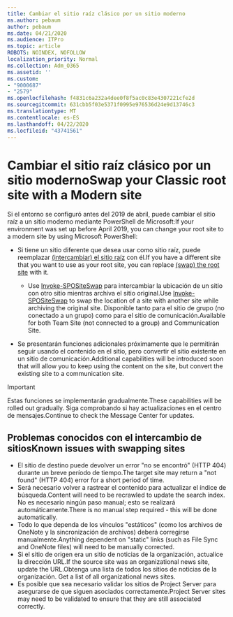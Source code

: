 ```yaml
---
title: Cambiar el sitio raíz clásico por un sitio moderno
ms.author: pebaum
author: pebaum
ms.date: 04/21/2020
ms.audience: ITPro
ms.topic: article
ROBOTS: NOINDEX, NOFOLLOW
localization_priority: Normal
ms.collection: Adm_O365
ms.assetid: ''
ms.custom:
- "9000687"
- "2579"
ms.openlocfilehash: f4831c6a232a4dee0f8f5ac0c83e4307221cfe2d
ms.sourcegitcommit: 631cbb5f03e5371f0995e976536d24e9d13746c3
ms.translationtype: MT
ms.contentlocale: es-ES
ms.lasthandoff: 04/22/2020
ms.locfileid: "43741561"
---
```

# <a name="swap-your-classic-root-site-with-a-modern-site"></a><span data-ttu-id="4a6cc-102">Cambiar el sitio raíz clásico por un sitio moderno</span><span class="sxs-lookup"><span data-stu-id="4a6cc-102">Swap your Classic root site with a Modern site</span></span>

<span data-ttu-id="4a6cc-103">Si el entorno se configuró antes del 2019 de abril, puede cambiar el sitio raíz a un sitio moderno mediante PowerShell de Microsoft:</span><span class="sxs-lookup"><span data-stu-id="4a6cc-103">If your environment was set up before April 2019, you can change your root site to a modern site by using Microsoft PowerShell:</span></span>

- <span data-ttu-id="4a6cc-104">Si tiene un sitio diferente que desea usar como sitio raíz, puede reemplazar [(intercambiar) el sitio raíz](https://docs.microsoft.com/sharepoint/modern-root-site) con él.</span><span class="sxs-lookup"><span data-stu-id="4a6cc-104">If you have a different site that you want to use as your root site, you can replace [(swap) the root site](https://docs.microsoft.com/sharepoint/modern-root-site) with it.</span></span> 
    - <span data-ttu-id="4a6cc-105">Use [Invoke-SPOSiteSwap](https://docs.microsoft.com/powershell/module/sharepoint-online/invoke-spositeswap?view=sharepoint-ps) para intercambiar la ubicación de un sitio con otro sitio mientras archiva el sitio original.</span><span class="sxs-lookup"><span data-stu-id="4a6cc-105">Use [Invoke-SPOSiteSwap](https://docs.microsoft.com/powershell/module/sharepoint-online/invoke-spositeswap?view=sharepoint-ps) to swap the location of a site with another site while archiving the original site.</span></span> <span data-ttu-id="4a6cc-106">Disponible tanto para el sitio de grupo (no conectado a un grupo) como para el sitio de comunicación.</span><span class="sxs-lookup"><span data-stu-id="4a6cc-106">Available for both Team Site (not connected to a group) and Communication Site.</span></span> 

- <span data-ttu-id="4a6cc-107">Se presentarán funciones adicionales próximamente que le permitirán seguir usando el contenido en el sitio, pero convertir el sitio existente en un sitio de comunicación.</span><span class="sxs-lookup"><span data-stu-id="4a6cc-107">Additional capabilities will be introduced soon that will allow you to keep using the content on the site, but convert the existing site to a communication site.</span></span> 
>[!Important]
><span data-ttu-id="4a6cc-108">Estas funciones se implementarán gradualmente.</span><span class="sxs-lookup"><span data-stu-id="4a6cc-108">These capabilities will be rolled out gradually.</span></span> <span data-ttu-id="4a6cc-109">Siga comprobando si hay actualizaciones en el centro de mensajes.</span><span class="sxs-lookup"><span data-stu-id="4a6cc-109">Continue to check the Message Center for updates.</span></span> 

## <a name="known-issues-with-swapping-sites"></a><span data-ttu-id="4a6cc-110">Problemas conocidos con el intercambio de sitios</span><span class="sxs-lookup"><span data-stu-id="4a6cc-110">Known issues with swapping sites</span></span>

- <span data-ttu-id="4a6cc-111">El sitio de destino puede devolver un error "no se encontró" (HTTP 404) durante un breve período de tiempo.</span><span class="sxs-lookup"><span data-stu-id="4a6cc-111">The target site may return a "not found" (HTTP 404) error for a short period of time.</span></span>
- <span data-ttu-id="4a6cc-112">Será necesario volver a rastrear el contenido para actualizar el índice de búsqueda.</span><span class="sxs-lookup"><span data-stu-id="4a6cc-112">Content will need to be recrawled to update the search index.</span></span> <span data-ttu-id="4a6cc-113">No es necesario ningún paso manual; esto se realizará automáticamente.</span><span class="sxs-lookup"><span data-stu-id="4a6cc-113">There is no manual step required - this will be done automatically.</span></span>
- <span data-ttu-id="4a6cc-114">Todo lo que dependa de los vínculos "estáticos" (como los archivos de OneNote y la sincronización de archivos) deberá corregirse manualmente.</span><span class="sxs-lookup"><span data-stu-id="4a6cc-114">Anything dependent on "static" links (such as File Sync and OneNote files) will need to be manually corrected.</span></span>
- <span data-ttu-id="4a6cc-115">Si el sitio de origen era un sitio de noticias de la organización, actualice la dirección URL.</span><span class="sxs-lookup"><span data-stu-id="4a6cc-115">If the source site was an organizational news site, update the URL.</span></span><span data-ttu-id="4a6cc-116">Obtenga una lista de todos los sitios de noticias de la organización.</span><span class="sxs-lookup"><span data-stu-id="4a6cc-116"> Get a list of all organizational news sites.</span></span>
- <span data-ttu-id="4a6cc-117">Es posible que sea necesario validar los sitios de Project Server para asegurarse de que siguen asociados correctamente.</span><span class="sxs-lookup"><span data-stu-id="4a6cc-117">Project Server sites may need to be validated to ensure that they are still associated correctly.</span></span>
